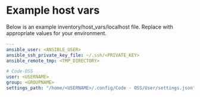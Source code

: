 # Example host vars

Below is an example inventory/host_vars/localhost file. Replace with appropriate values for your environment.

```yaml
---
ansible_user: <ANSIBLE_USER>
ansible_ssh_private_key_file: ~/.ssh/<PRIVATE_KEY>
ansible_remote_tmp: <TMP_DIRECTORY>

# Code-OSS
user: <USERNAME>
group: <GROUPNAME>
settings_path: "/home/<USERNAME>/.config/Code - OSS/User/settings.json"
```